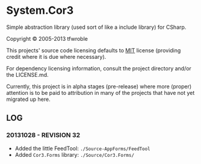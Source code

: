 # System.Cor3

Simple abstraction library (used sort of like a include library) for CSharp.

[MIT]: http://opensource.org/licenses/MIT

Copyright &copy; 2005-2013 tfwroble

This projects' source code licensing defaults to [MIT] license (providing credit where it is due where necessary).

For dependency licensing information, consult the project directory and/or the LICENSE.md.

Currently, this project is in alpha stages (pre-release) where more (proper) attention is to be paid to attribution in many of the projects that have not yet migrated up here.

## LOG

### 20131028 - REVISION 32

- Added the little FeedTool: `./Source-AppForms/FeedTool`
- Added `Cor3.Forms` library: `./Source/Cor3.Forms/`

